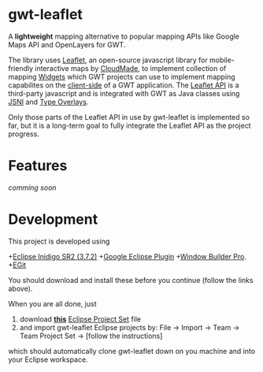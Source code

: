 gwt-leaflet
===========

A __lightweight__ mapping alternative to popular mapping APIs like Google Maps API and OpenLayers for GWT. 

The library uses [Leaflet](http://leaflet.cloudmade.com/), an open-source javascript library for 
mobile-friendly interactive maps by [CloudMade](http://cloudmade.com/), to implement collection of mapping 
[Widgets](http://google-web-toolkit.googlecode.com/svn/javadoc/latest/com/google/gwt/user/client/ui/Widget.html)
which GWT projects can use to implement mapping capabilites on the [client-side](https://developers.google.com/web-toolkit/doc/latest/FAQ_Client) 
of a GWT application. The [Leaflet API](http://leaflet.cloudmade.com/reference.html) is a third-party javascript
and is integrated with GWT as Java classes using [JSNI](https://developers.google.com/web-toolkit/doc/latest/DevGuideCodingBasicsJSNI)
and [Type Overlays](https://developers.google.com/web-toolkit/doc/latest/DevGuideCodingBasicsOverlay). 

Only those parts of the Leaflet API in use by gwt-leaflet is implemented so far, but it is a long-term goal to 
fully integrate the Leaflet API as the project progress.

Features
========

<i>comming soon</i>


Development
===========

This project is developed using 

+[Eclipse Inidigo SR2 (3.7.2)](http://www.eclipse.org/downloads/packages/release/indigo/sr2) 
+[Google Eclipse Plugin](https://developers.google.com/eclipse/docs/getting_started) 
+[Window Builder Pro](https://developers.google.com/java-dev-tools/download-wbpro).
+[EGit](http://www.eclipse.org/egit/)

You should download and install these before you continue (follow the links above). 

When you are all done, just

1. download __[this](https://raw.github.com/kengu/gwt-leaflet/master/gwt-leaflet.psf)__ 
[Eclipse Project Set](http://wiki.eclipse.org/PSF) file
2. and import gwt-leaflet Eclipse projects by: File -> Import -> Team -> Team Project Set -> [follow the instructions]

which should automatically clone gwt-leaflet down on you machine and into your Eclipse workspace.